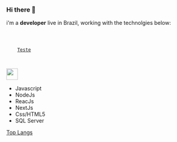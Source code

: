 ### Hi there 👋

i'm a **developer** live in Brazil, working with the technolgies below:

<code>
  <div style="color:blue">
    <a href="www.facebook.com">Teste</a>
  </div>

</code>
<img width="30px" heigth="30px" src="https://github.com/rafcez/assets/blob/master/socialMedia/facebook.png"></img>

- Javascript
- NodeJs
- ReacJs
- NextJs
- Css/HTML5
- SQL Server


[Top Langs](https://github-readme-stats.vercel.app/api/top-langs/?username=rafcez&theme=tokyonight)

<!--
**rafcez/rafcez** is a ✨ _special_ ✨ repository because its `README.md` (this file) appears on your GitHub profile.

Here are some ideas to get you started:

- 🔭 I’m currently working on ...
- 🌱 I’m currently learning ...
- 👯 I’m looking to collaborate on ...
- 🤔 I’m looking for help with ...
- 💬 Ask me about ...
- 📫 How to reach me: ...
- 😄 Pronouns: ...
- ⚡ Fun fact: ...
-->
